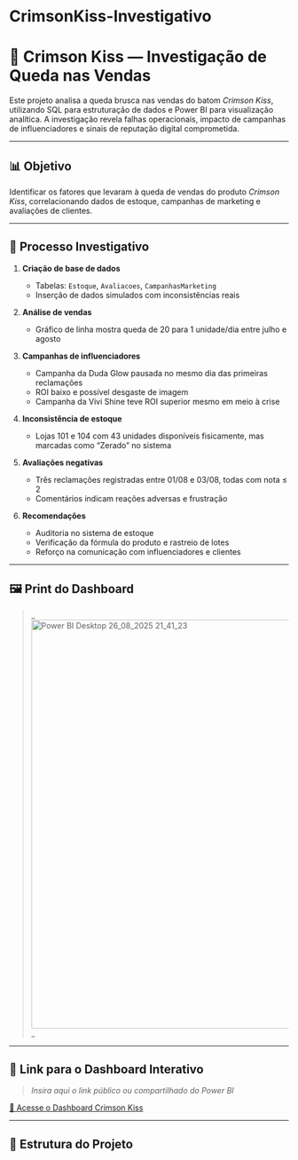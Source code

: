 # CrimsonKiss-Investigativo

# 💄 Crimson Kiss — Investigação de Queda nas Vendas

Este projeto analisa a queda brusca nas vendas do batom *Crimson Kiss*, utilizando SQL para estruturação de dados e Power BI para visualização analítica. A investigação revela falhas operacionais, impacto de campanhas de influenciadores e sinais de reputação digital comprometida.

---

## 📊 Objetivo

Identificar os fatores que levaram à queda de vendas do produto *Crimson Kiss*, correlacionando dados de estoque, campanhas de marketing e avaliações de clientes.

---

## 🧠 Processo Investigativo

1. **Criação de base de dados**
   - Tabelas: `Estoque`, `Avaliacoes`, `CampanhasMarketing`
   - Inserção de dados simulados com inconsistências reais

2. **Análise de vendas**
   - Gráfico de linha mostra queda de 20 para 1 unidade/dia entre julho e agosto

3. **Campanhas de influenciadores**
   - Campanha da Duda Glow pausada no mesmo dia das primeiras reclamações
   - ROI baixo e possível desgaste de imagem
   - Campanha da Vivi Shine teve ROI superior mesmo em meio à crise

4. **Inconsistência de estoque**
   - Lojas 101 e 104 com 43 unidades disponíveis fisicamente, mas marcadas como “Zerado” no sistema

5. **Avaliações negativas**
   - Três reclamações registradas entre 01/08 e 03/08, todas com nota ≤ 2
   - Comentários indicam reações adversas e frustração

6. **Recomendações**
   - Auditoria no sistema de estoque
   - Verificação da fórmula do produto e rastreio de lotes
   - Reforço na comunicação com influenciadores e clientes

---

## 🖼️ Print do Dashboard

> _<img width="1334" height="737" alt="Power BI Desktop 26_08_2025 21_41_23" src="https://github.com/user-attachments/assets/f89c07ea-1201-4c70-bf77-56618db0517c" />
_
>
> 
---

## 🔗 Link para o Dashboard Interativo

> _Insira aqui o link público ou compartilhado do Power BI_

[🔗 Acesse o Dashboard Crimson Kiss](https://seulinkdopainel.com)

---

## 📁 Estrutura do Projeto



